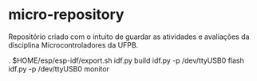 # micro-repository

Repositório criado com o intuito de guardar as atividades e avaliações da disciplina Microcontroladores da UFPB.

. $HOME/esp/esp-idf/export.sh
idf.py build
idf.py -p /dev/ttyUSB0 flash
idf.py -p /dev/ttyUSB0 monitor
